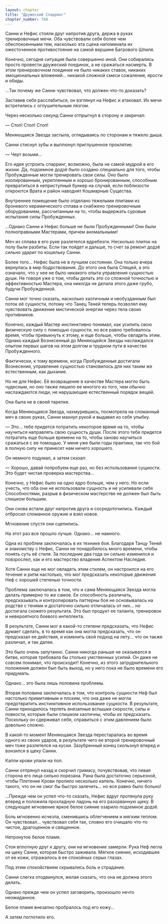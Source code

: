 ```yaml
---
layout: chapter
title: "Дружеский Спарринг"
chapter_number: 780
---
```


Санни и Нефис стояли друг напротив друга, держа в руках тренировочные мечи. Оба чувствовали себя более чем обеспокоенными тем, насколько эта сцена напоминала их ожесточенное противостояние на самой вершине Багрового Шпиля.

Конечно, сегодня ситуация была совершенно иной. Они собирались просто провести дружеский поединок, а не сражаться насмерть. В этом тренировочном поединке не было никаких ставок, никаких эмоциональных вложений... никакой сложной смеси сожаления, ярости и обиды.

...Так почему же Санни чувствовал, что должен что-то доказать?

Заставив себя расслабиться, он взглянул на Нефис и атаковал. Их мечи встретились с оглушительным лязгом.

Через несколько секунд Санни отпрыгнул в сторону и закричал:

— Стоп! Стоп! Стоп!

Меняющаяся Звезда застыла, оглядываясь по сторонам и тяжело дыша.

Санни стиснул зубы и выплюнул приглушенное проклятие.

— Черт возьми...

Его идея устроить спарринг, возможно, была не самой мудрой в его жизни. Да, подземное додзё было создано специально для того, чтобы Пробужденные могли тренировать свои силы. Оно было изолированным, укрепленным и хорошо бронированным, способным превратиться в неприступный бункер на случай, если поблизости откроются Врата и район наводнят Кошмарные Существа.

Внутреннее помещение было отделано тяжелыми плитами из броневого керамического сплава и снабжено тренировочным оборудованием, рассчитанным на то, чтобы выдержать суровые испытания силы Пробужденных.

...Однако Санни и Нефис больше не были Пробужденными! Они были полноправными Мастерами, причем аномальными!

Меч из сплава в его руке разлетелся вдребезги. Несколько плиток на полу были разбиты. Если так пойдет и дальше, то счет за ремонт додзё сильно ударит по кошельку Санни.

Более того... Нефис была не в лучшем состоянии. Она только вчера вернулась в мир бодрствования. До этого она была Спящей, а это означало, что у нее не было никакого опыта управления сущностью души. Не говоря уже о том, чтобы делать это со сложной точностью и эффективностью Мастера, она никогда не делала этого даже грубо, будучи Пробужденной.

Санни мог точно сказать, насколько хаотичным и необузданным был поток её сущности, потому что Танец Теней теперь позволял ему чувствовать движение мистической энергии через тела своих противников.

Конечно, каждый Мастер инстинктивно понимал, как усилить свою физическую силу с помощью сущности, но все равно требовалось время, чтобы привыкнуть к этому, и еще больше, чтобы овладеть этим. Однако каждый Вознесенный до Меняющейся Звезды наслаждался опытом первых шагов на этом долгом и трудном пути в качестве Пробужденного.

Фактически, к тому времени, когда Пробужденные достигали Вознесения, управление сущностью становилось для них таким же естественным, как дыхание.

Но не для Нефис. Её возвращение в качестве Мастера могло быть чудесным, но оно также лишило ее многого из того, чем обычно наслаждаются люди, не нарушающие естественный порядок вещей.

Она была не в своей тарелке.

Когда Меняющаяся Звезда, нахмурившись, посмотрела на сломанный меч в своих руках, Санни махнул рукой и выдавил из себя улыбку.

— Это... тебе придется потратить некоторое время на то, чтобы научиться направлять свою сущность души. После этого тебе придется потратить еще больше времени на то, чтобы заново научиться сражаться с ее помощью. У меня уже были годы практики, так что бой в полную силу не принесет нам ничего хорошего.

Он немного подумал, а затем сказал:

— Хорошо, давай попробуем еще раз, но без использования сущности. Это будет чистая проверка мастерства...

Конечно, у Нефис было на одно ядро больше, чем у него. Но если учесть, что оба они не использовали сущность и не усиливали себя Способностями, разрыв в физическом мастерстве не должен был быть слишком большим.

Они снова встали друг напротив друга и сосредоточились. Каждый отбросил сломанное оружие и взял новое.

Мгновение спустя они сцепились.

На этот раз все прошло лучше. Однако... не намного.

Одна из проблем заключалась в их технике боя. Благодаря Танцу Теней и знакомству с Нефис, Санни не понадобилось много времени, чтобы понять суть её стиля. За последние два года он сильно изменился и повзрослел, как и его мастерство владения Аспектом Наследия.

Хотя Санни еще не мог овладеть этим стилем, он настроился на его течение и ритм настолько, что мог предсказать некоторые движения Неф с хорошей степенью точности.

Проблема заключалась в том, что и сама Меняющаяся Звезда могла делать примерно то же самое. Ее способность различать, предсказывать и контролировать паттерны боя не основывалась на родстве с тенями и достаточно сильно отличалась от них... но достигала схожего результата. Это был продукт ее таланта, тренировок и невероятного боевого интеллекта.

В результате, Санни мог в какой-то степени предсказать, что Нефис думает сделать, в то время как она могла предсказать, что он предсказал ее действия, и изменить свой подход на лету... что он также различал, и так далее.

Это было очень запутанно. Санни никогда раньше не оказывался в битве, которая требовала бы столько умственных усилий. Он даже не совсем понимал, что происходит! Конечно, из этого затруднительного положения должен был быть выход, но у него пока не было времени его придумать.

Однако... это была лишь половина проблемы.

Вторая половина заключалась в том, что контроль сущности Неф был настолько примитивным и плохим, что она даже не могла предотвратить инстинктивное использование сущности. В результате, Санни приходилось терпеть внезапные вспышки скорости, силы и ловкости, которые были слишком хаотичны, чтобы их предсказать. Поскольку он сдерживал себя, справиться с этим давлением было довольно сложно.

В какой-то момент Меняющаяся Звезда перестаралась во время одного из своих ударов, в результате чего ее второй тренировочный меч тоже разлетелся на куски. Зазубренный конец скользнул вперед и вонзился в щеку Санни.

Капли крови упали на пол.

Санни отпрянул назад и скорчил гримасу, почувствовав, что левая сторона его лица сильно порезана. Рана была достаточно серьезной, чтобы Плетение Крови пролило несколько капель. Конечно, ничего такого, что он не смог бы быстро залечить... но все равно было больно!

...Прежде чем он успел что-то сказать, Нефис вдруг протянула руку вперед и положила прохладную ладонь на его разорванную щеку. В следующее мгновение яркое белое сияние озарило подземное додзё.

Боль мгновенно исчезла, сменившись облегчением и мягким теплом. Он чувствовал... чувствовал себя так, словно его очищало что-то чистое, драгоценное и священное.

Нетронутое белое пламя.

Стоя вплотную друг к другу, они на мгновение замерли. Рука Неф легла на щеку Санни, которая быстро заживала. Мягкое сияние, исходившее от ее кожи, отражалось в ее спокойных серых глазах.

Под этим спокойствием скрывались боль и страдание.

Санни слегка отодвинулся, желая сказать, что она не должна этого делать.

Однако прежде чем он успел заговорить, произошло нечто неожиданное.

Белое пламя внезапно пробралось под его кожу...

А затем поглотило его.
